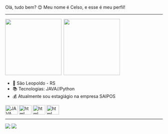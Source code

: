 Olá, tudo bem? 😊  Meu nome é Celso, e esse é meu perfil!

------------

<div>
  <img height="180em" src="https://github-readme-stats.vercel.app/api?username=Celso1404&show_icons=true&theme=date_night"> 
    <img height="180em" src="https://github-readme-stats.vercel.app/api/top-langs/?username=Celso1404&layout=compact&langs_count=7&theme=date_night"/>
</div>

- 🏢 São Leopoldo - RS
- 📚 Tecnologias: JAVA//Python
- 💰 Atualmente sou estagiágio na empresa SAIPOS

<div style="display: inline_block">
  <img align="center" alt="JAVA" height="30" width="40" src="https://cdn.jsdelivr.net/gh/devicons/devicon@latest/icons/java/java-plain.svg" />
  <img align="center" alt="html" height="30" width="40" src="https://cdn.jsdelivr.net/gh/devicons/devicon/icons/python/python-original.svg">
  <img align="center" alt="html" height="30" width="40" src="https://cdn.jsdelivr.net/gh/devicons/devicon/icons/javascript/javascript-original.svg">
  <img align="center" alt="html" height="30" width="40" src="https://cdn.jsdelivr.net/gh/devicons/devicon/icons/html5/html5-plain.svg">
</div>

------------
<div> 
  <a href="https://instagram.com/celso_tn14" target="_blank"><img src="https://img.shields.io/badge/-Instagram-%23E4405F?style=for-the-badge&logo=instagram&logoColor=white" target="_blank"></a>
  <a href="https://www.linkedin.com/in/celso-bitello-875a6122b" target="_blank"><img src="https://img.shields.io/badge/-LinkedIn-%230077B5?style=for-the-badge&logo=linkedin&logoColor=white" target="_blank"></a> 
</div>
